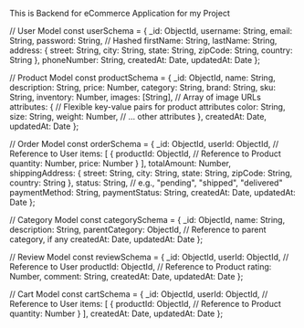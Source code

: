 This is Backend for eCommerce Application for my Project


















// User Model
const userSchema = {
  _id: ObjectId,
  username: String,
  email: String,
  password: String, // Hashed
  firstName: String,
  lastName: String,
  address: {
    street: String,
    city: String,
    state: String,
    zipCode: String,
    country: String
  },
  phoneNumber: String,
  createdAt: Date,
  updatedAt: Date
};

// Product Model
const productSchema = {
  _id: ObjectId,
  name: String,
  description: String,
  price: Number,
  category: String,
  brand: String,
  sku: String,
  inventory: Number,
  images: [String], // Array of image URLs
  attributes: {
    // Flexible key-value pairs for product attributes
    color: String,
    size: String,
    weight: Number,
    // ... other attributes
  },
  createdAt: Date,
  updatedAt: Date
};

// Order Model
const orderSchema = {
  _id: ObjectId,
  userId: ObjectId, // Reference to User
  items: [
    {
      productId: ObjectId, // Reference to Product
      quantity: Number,
      price: Number
    }
  ],
  totalAmount: Number,
  shippingAddress: {
    street: String,
    city: String,
    state: String,
    zipCode: String,
    country: String
  },
  status: String, // e.g., "pending", "shipped", "delivered"
  paymentMethod: String,
  paymentStatus: String,
  createdAt: Date,
  updatedAt: Date
};

// Category Model
const categorySchema = {
  _id: ObjectId,
  name: String,
  description: String,
  parentCategory: ObjectId, // Reference to parent category, if any
  createdAt: Date,
  updatedAt: Date
};

// Review Model
const reviewSchema = {
  _id: ObjectId,
  userId: ObjectId, // Reference to User
  productId: ObjectId, // Reference to Product
  rating: Number,
  comment: String,
  createdAt: Date,
  updatedAt: Date
};

// Cart Model
const cartSchema = {
  _id: ObjectId,
  userId: ObjectId, // Reference to User
  items: [
    {
      productId: ObjectId, // Reference to Product
      quantity: Number
    }
  ],
  createdAt: Date,
  updatedAt: Date
};
